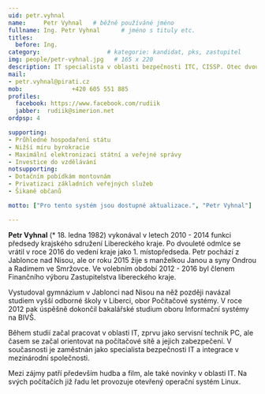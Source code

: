 ```yaml
---
uid: petr.vyhnal
name:     Petr Vyhnal  	# běžně používáné jméno
fullname: Ing. Petr Vyhnal  	# jméno s tituly etc.
titles:
  before: Ing.
category:                 	# kategorie: kandidat, pks, zastupitel
img: people/petr-vyhnal.jpg   # 165 x 220
description: IT specialista v oblasti bezpečnosti ITC, CISSP. Otec dvou dětí. Třetí místopředseda krajského sdružení.            	# kratký popis, max 160 znaků
mail:
- petr.vyhnal@pirati.cz 
mob:			  +420 605 551 885
profiles:
  facebook: https://www.facebook.com/rudiik
  jabber:  rudiik@simerion.net
ordpsp: 4

supporting:
- Průhledné hospodaření státu
- Nižší míru byrokracie
- Maximální elektronizaci státní a veřejné správy
- Investice do vzdělávání
notsupporting:
- Dotačním pobídkám montovnám
- Privatizaci základních veřejných služeb
- Šikaně občanů

motto: ["Pro tento systém jsou dostupné aktualizace.", "Petr Vyhnal"]

---
```


**Petr Vyhnal** (* 18. ledna 1982) vykonával v letech 2010 - 2014 funkci předsedy krajského sdružení Libereckého kraje. Po dvouleté odmlce se vrátil v roce 2016 do vedení kraje jako 1. místopředseda. Petr pochází z Jablonce nad Nisou, ale or roku 2015 žije s manželkou Janou a syny Ondrou a Radimem ve Smržovce. Ve volebním období 2012 - 2016 byl členem Finančního výboru Zastupitelstva libereckého kraje.

Vystudoval gymnázium v Jablonci nad Nisou na něž později navázal studiem vyšší odborné školy v Liberci, obor Počítačové systémy. V roce 2012 pak úspěšně dokončil bakalářské studium oboru Informační systémy na BIVŠ.

Během studií začal pracovat v oblasti IT, zprvu jako servisní technik PC, ale časem se začal orientovat na počítačové sítě a jejich zabezpečení. V současnosti je zaměstnán jako specialista bezpečnosti IT a integrace v mezinárodní společnosti.

Mezi zájmy patří především hudba a film, ale také novinky v oblasti IT. Na svých počítačích již řadu let provozuje otevřený operační systém Linux.